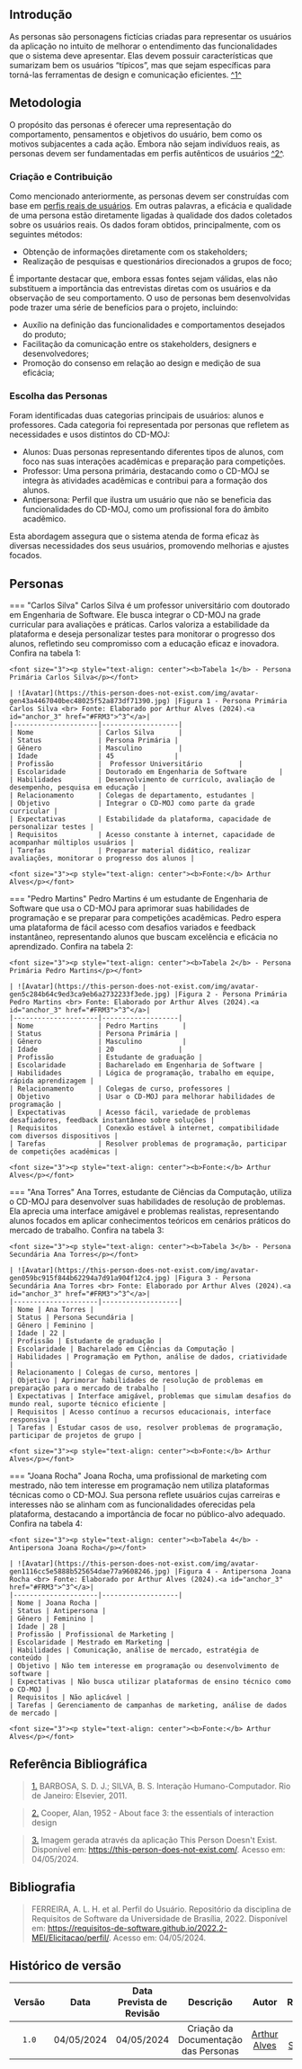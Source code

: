 ## <a>Introdução</a>

As personas são personagens fictícias criadas para representar os usuários da aplicação no intuito de melhorar o entendimento das funcionalidades que o sistema deve apresentar. Elas devem possuir características que sumarizam bem os usuários “típicos”, mas que sejam específicas para torná-las ferramentas de design e comunicação eficientes. <a id="anchor_1" href="#FRM1">^1^</a>

## <a>Metodologia</a>
O propósito das personas é oferecer uma representação do comportamento, pensamentos e objetivos do usuário, bem como os motivos subjacentes a cada ação. Embora não sejam indivíduos reais, as personas devem ser fundamentadas em perfis autênticos de usuários <a id="anchor_2" href="#FRM2">^2^</a>.

### <a>Criação e Contribuição</a>
Como mencionado anteriormente, as personas devem ser construídas com base em <a href="/2024.1-CD-MOJ/analise-de-requisitos/perfildeUsuario/">perfis reais de usuários</a>. Em outras palavras, a eficácia e qualidade de uma persona estão diretamente ligadas à qualidade dos dados coletados sobre os usuários reais. Os dados foram obtidos, principalmente, com os seguintes métodos:

- Obtenção de informações diretamente com os stakeholders;
- Realização de pesquisas e questionários direcionados a grupos de foco;

É importante destacar que, embora essas fontes sejam válidas, elas não substituem a importância das entrevistas diretas com os usuários e da observação de seu comportamento. O uso de personas bem desenvolvidas pode trazer uma série de benefícios para o projeto, incluindo:

- Auxílio na definição das funcionalidades e comportamentos desejados do produto;
- Facilitação da comunicação entre os stakeholders, designers e desenvolvedores;
- Promoção do consenso em relação ao design e medição de sua eficácia;

### <a>Escolha das Personas</a>
Foram identificadas duas categorias principais de usuários: alunos e professores. Cada categoria foi representada por personas que refletem as necessidades e usos distintos do CD-MOJ:

- Alunos: Duas personas representando diferentes tipos de alunos, com foco nas suas interações acadêmicas e preparação para competições.
- Professor: Uma persona primária, destacando como o CD-MOJ se integra às atividades acadêmicas e contribui para a formação dos alunos.
- Antipersona: Perfil que ilustra um usuário que não se beneficia das funcionalidades do CD-MOJ, como um profissional fora do âmbito acadêmico.

Esta abordagem assegura que o sistema atenda de forma eficaz às diversas necessidades dos seus usuários, promovendo melhorias e ajustes focados.

## <a>Personas</a>
=== "Carlos Silva"
    Carlos Silva é um professor universitário com doutorado em Engenharia de Software. Ele busca integrar o CD-MOJ na grade curricular para avaliações e práticas. Carlos valoriza a estabilidade da plataforma e deseja personalizar testes para monitorar o progresso dos alunos, refletindo seu compromisso com a educação eficaz e inovadora. Confira na tabela 1:

    <font size="3"><p style="text-align: center"><b>Tabela 1</b> - Persona Primária Carlos Silva</p></font>

    | ![Avatar](https://this-person-does-not-exist.com/img/avatar-gen43a4467040bec48025f52a873df71390.jpg) |Figura 1 - Persona Primária Carlos Silva <br> Fonte: Elaborado por Arthur Alves (2024).<a id="anchor_3" href="#FRM3">^3^</a>|
    |---------------------|-------------------|
    | Nome                | Carlos Silva      |
    | Status              | Persona Primária |
    | Gênero              | Masculino         |
    | Idade               | 45               |
    | Profissão           |  Professor Universitário         |
    | Escolaridade        | Doutorado em Engenharia de Software        |
    | Habilidades         | Desenvolvimento de currículo, avaliação de desempenho, pesquisa em educação |
    | Relacionamento      | Colegas de departamento, estudantes |
    | Objetivo            | Integrar o CD-MOJ como parte da grade curricular |
    | Expectativas        | Estabilidade da plataforma, capacidade de personalizar testes |
    | Requisitos          | Acesso constante à internet, capacidade de acompanhar múltiplos usuários |
    | Tarefas             | Preparar material didático, realizar avaliações, monitorar o progresso dos alunos |

    <font size="3"><p style="text-align: center"><b>Fonte:</b> Arthur Alves</p></font>

=== "Pedro Martins"
    Pedro Martins é um estudante de Engenharia de Software que usa o CD-MOJ para aprimorar suas habilidades de programação e se preparar para competições acadêmicas. Pedro espera uma plataforma de fácil acesso com desafios variados e feedback instantâneo, representando alunos que buscam excelência e eficácia no aprendizado. Confira na tabela 2:

    <font size="3"><p style="text-align: center"><b>Tabela 2</b> - Persona Primária Pedro Martins</p></font>

    | ![Avatar](https://this-person-does-not-exist.com/img/avatar-gen5c284b64c9ed3ca9eb6a2732233f3ede.jpg) |Figura 2 - Persona Primária Pedro Martins <br> Fonte: Elaborado por Arthur Alves (2024).<a id="anchor_3" href="#FRM3">^3^</a>|
    |---------------------|-------------------|
    | Nome                | Pedro Martins      |
    | Status              | Persona Primária |
    | Gênero              | Masculino          |
    | Idade               | 20                |
    | Profissão           | Estudante de graduação |
    | Escolaridade        | Bacharelado em Engenharia de Software |
    | Habilidades         | Lógica de programação, trabalho em equipe, rápida aprendizagem |
    | Relacionamento      | Colegas de curso, professores |
    | Objetivo            | Usar o CD-MOJ para melhorar habilidades de programação |
    | Expectativas        | Acesso fácil, variedade de problemas desafiadores, feedback instantâneo sobre soluções |
    | Requisitos          | Conexão estável à internet, compatibilidade com diversos dispositivos |
    | Tarefas             | Resolver problemas de programação, participar de competições acadêmicas |

    <font size="3"><p style="text-align: center"><b>Fonte:</b> Arthur Alves</p></font>

=== "Ana Torres"
    Ana Torres, estudante de Ciências da Computação, utiliza o CD-MOJ para desenvolver suas habilidades de resolução de problemas. Ela aprecia uma interface amigável e problemas realistas, representando alunos focados em aplicar conhecimentos teóricos em cenários práticos do mercado de trabalho. Confira na tabela 3:

    <font size="3"><p style="text-align: center"><b>Tabela 3</b> - Persona Secundária Ana Torres</p></font>

    | ![Avatar](https://this-person-does-not-exist.com/img/avatar-gen059bc915f844b62294a7d91a904f12c4.jpg) |Figura 3 - Persona Secundária Ana Torres <br> Fonte: Elaborado por Arthur Alves (2024).<a id="anchor_3" href="#FRM3">^3^</a>|
    |---------------------|-------------------|
    | Nome | Ana Torres |
    | Status | Persona Secundária |
    | Gênero | Feminino |
    | Idade | 22 |
    | Profissão | Estudante de graduação |
    | Escolaridade | Bacharelado em Ciências da Computação |
    | Habilidades | Programação em Python, análise de dados, criatividade |
    | Relacionamento | Colegas de curso, mentores |
    | Objetivo | Aprimorar habilidades de resolução de problemas em preparação para o mercado de trabalho |
    | Expectativas | Interface amigável, problemas que simulam desafios do mundo real, suporte técnico eficiente |
    | Requisitos | Acesso contínuo a recursos educacionais, interface responsiva |
    | Tarefas | Estudar casos de uso, resolver problemas de programação, participar de projetos de grupo |

    <font size="3"><p style="text-align: center"><b>Fonte:</b> Arthur Alves</p></font>

=== "Joana Rocha"
    Joana Rocha, uma profissional de marketing com mestrado, não tem interesse em programação nem utiliza plataformas técnicas como o CD-MOJ. Sua persona reflete usuários cujas carreiras e interesses não se alinham com as funcionalidades oferecidas pela plataforma, destacando a importância de focar no público-alvo adequado. Confira na tabela 4:

    <font size="3"><p style="text-align: center"><b>Tabela 4</b> - Antipersona Joana Rocha</p></font>

    | ![Avatar](https://this-person-does-not-exist.com/img/avatar-gen1116cc5e5888b525654dae77a9608246.jpg) |Figura 4 - Antipersona Joana Rocha <br> Fonte: Elaborado por Arthur Alves (2024).<a id="anchor_3" href="#FRM3">^3^</a>|
    |---------------------|-------------------|
    | Nome | Joana Rocha |
    | Status | Antipersona |
    | Gênero | Feminino |
    | Idade | 28 |
    | Profissão | Profissional de Marketing |
    | Escolaridade | Mestrado em Marketing |
    | Habilidades | Comunicação, análise de mercado, estratégia de conteúdo |
    | Objetivo | Não tem interesse em programação ou desenvolvimento de software |
    | Expectativas | Não busca utilizar plataformas de ensino técnico como o CD-MOJ |
    | Requisitos | Não aplicável |
    | Tarefas | Gerenciamento de campanhas de marketing, análise de dados de mercado |

    <font size="3"><p style="text-align: center"><b>Fonte:</b> Arthur Alves</p></font>


## <a>Referência Bibliográfica</a>

> <a id="FRM1" href="#anchor_1">1.</a> BARBOSA, S. D. J.; SILVA, B. S. Interação Humano-Computador. Rio de Janeiro: Elsevier, 2011.

> <a id="FRM2" href="#anchor_2">2.</a> Cooper, Alan, 1952 - About face 3: the essentials of interaction design

> <a id="FRM3" href="#anchor_3">3.</a> Imagem gerada através da aplicação This Person Doesn't Exist. Disponível em: <a href="https://this-person-does-not-exist.com/">https://this-person-does-not-exist.com/</a>. Acesso em: 04/05/2024.


## <a>Bibliografia</a>

> FERREIRA, A. L. H. et al. Perfil do Usuário. Repositório da disciplina de Requisitos de Software da Universidade de Brasília, 2022. Disponível em: <a href="https://requisitos-de-software.github.io/2022.2-MEI/Elicitacao/perfil/">https://requisitos-de-software.github.io/2022.2-MEI/Elicitacao/perfil/</a>. Acesso em: 04/05/2024.

## Histórico de versão
|Versão|Data|Data Prevista de Revisão|Descrição|Autor|Revisor|
| :------: | :----------: |:-----------: | :----------------------: | :---------: |:---------: |
| `1.0` | 04/05/2024 | 04/05/2024 |Criação da Documentação das Personas | [Arthur Alves](https://github.com/Arthrok) | [Eric Silveira](https://github.com/ericbky) |